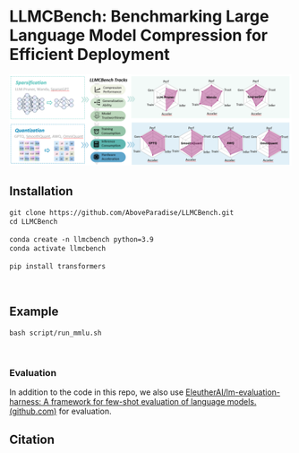 # LLMCBench: Benchmarking Large Language Model Compression for Efficient Deployment

![image-20241026195404186](.\figs\image-20241026195404186.png)

## Installation

```
git clone https://github.com/AboveParadise/LLMCBench.git
cd LLMCBench

conda create -n llmcbench python=3.9
conda activate llmcbench

pip install transformers
```

​    

## Example

```
bash script/run_mmlu.sh
```

​    

### Evaluation

In addition to the code in this repo, we also use [EleutherAI/lm-evaluation-harness: A framework for few-shot evaluation of language models. (github.com)](https://github.com/EleutherAI/lm-evaluation-harness) for evaluation.

## Citation
